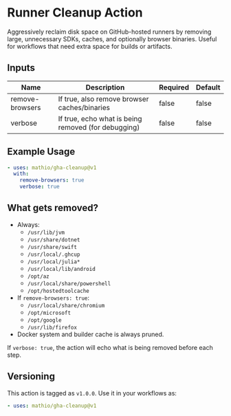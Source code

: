 # Runner Cleanup Action

Aggressively reclaim disk space on GitHub-hosted runners by removing large, unnecessary SDKs, caches, and optionally browser binaries. Useful for workflows that need extra space for builds or artifacts.

## Inputs

| Name            | Description                                         | Required | Default |
| --------------- | --------------------------------------------------- | -------- | ------- |
| remove-browsers | If true, also remove browser caches/binaries        | false    | false   |
| verbose         | If true, echo what is being removed (for debugging) | false    | false   |

## Example Usage

```yaml
- uses: mathio/gha-cleanup@v1
  with:
    remove-browsers: true
    verbose: true
```

## What gets removed?

- Always:
  - `/usr/lib/jvm`
  - `/usr/share/dotnet`
  - `/usr/share/swift`
  - `/usr/local/.ghcup`
  - `/usr/local/julia*`
  - `/usr/local/lib/android`
  - `/opt/az`
  - `/usr/local/share/powershell`
  - `/opt/hostedtoolcache`
- If `remove-browsers: true`:
  - `/usr/local/share/chromium`
  - `/opt/microsoft`
  - `/opt/google`
  - `/usr/lib/firefox`
- Docker system and builder cache is always pruned.

If `verbose: true`, the action will echo what is being removed before each step.

## Versioning

This action is tagged as `v1.0.0`. Use it in your workflows as:

```yaml
- uses: mathio/gha-cleanup@v1
```
